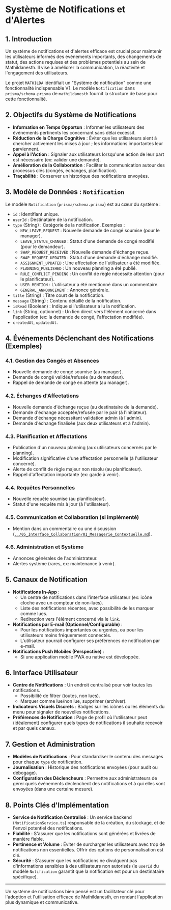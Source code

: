 # Système de Notifications et d'Alertes

## 1. Introduction

Un système de notifications et d'alertes efficace est crucial pour maintenir les utilisateurs informés des événements importants, des changements de statut, des actions requises et des problèmes potentiels au sein de Mathildanesth. Il vise à améliorer la communication, la réactivité et l'engagement des utilisateurs.

Le projet `MATHILDA` identifiait un "Système de notification" comme une fonctionnalité indispensable V1. Le modèle `Notification` dans `prisma/schema.prisma` de `mathildanesth` fournit la structure de base pour cette fonctionnalité.

## 2. Objectifs du Système de Notifications

- **Information en Temps Opportun** : Informer les utilisateurs des événements pertinents les concernant sans délai excessif.
- **Réduction de la Charge Cognitive** : Éviter que les utilisateurs aient à chercher activement les mises à jour ; les informations importantes leur parviennent.
- **Appel à l'Action** : Signaler aux utilisateurs lorsqu'une action de leur part est nécessaire (ex: valider une demande).
- **Amélioration de la Collaboration** : Faciliter la communication autour des processus clés (congés, échanges, planification).
- **Traçabilité** : Conserver un historique des notifications envoyées.

## 3. Modèle de Données : `Notification`

Le modèle `Notification` (`prisma/schema.prisma`) est au cœur du système :

- `id` : Identifiant unique.
- `userId` : Destinataire de la notification.
- `type` (String) : Catégorie de la notification. Exemples :
  - `NEW_LEAVE_REQUEST` : Nouvelle demande de congé soumise (pour le manager).
  - `LEAVE_STATUS_CHANGED` : Statut d'une demande de congé modifié (pour le demandeur).
  - `SWAP_REQUEST_RECEIVED` : Nouvelle demande d'échange reçue.
  - `SWAP_REQUEST_UPDATED` : Statut d'une demande d'échange modifié.
  - `ASSIGNMENT_UPDATED` : Une affectation de l'utilisateur a été modifiée.
  - `PLANNING_PUBLISHED` : Un nouveau planning a été publié.
  - `RULE_CONFLICT_PENDING` : Un conflit de règle nécessite attention (pour le planificateur).
  - `USER_MENTION` : L'utilisateur a été mentionné dans un commentaire.
  - `GENERAL_ANNOUNCEMENT` : Annonce générale.
- `title` (String) : Titre court de la notification.
- `message` (String) : Contenu détaillé de la notification.
- `isRead` (Boolean) : Indique si l'utilisateur a lu la notification.
- `link` (String, optionnel) : Un lien direct vers l'élément concerné dans l'application (ex: la demande de congé, l'affectation modifiée).
- `createdAt`, `updatedAt`.

## 4. Événements Déclenchant des Notifications (Exemples)

### 4.1. Gestion des Congés et Absences

- Nouvelle demande de congé soumise (au manager).
- Demande de congé validée/refusée (au demandeur).
- Rappel de demande de congé en attente (au manager).

### 4.2. Échanges d'Affectations

- Nouvelle demande d'échange reçue (au destinataire de la demande).
- Demande d'échange acceptée/refusée par le pair (à l'initiateur).
- Demande d'échange nécessitant validation admin (à l'admin).
- Demande d'échange finalisée (aux deux utilisateurs et à l'admin).

### 4.3. Planification et Affectations

- Publication d'un nouveau planning (aux utilisateurs concernés par le planning).
- Modification significative d'une affectation personnelle (à l'utilisateur concerné).
- Alerte de conflit de règle majeur non résolu (au planificateur).
- Rappel d'affectation importante (ex: garde à venir).

### 4.4. Requêtes Personnelles

- Nouvelle requête soumise (au planificateur).
- Statut d'une requête mis à jour (à l'utilisateur).

### 4.5. Communication et Collaboration (si implémenté)

- Mention dans un commentaire ou une discussion ([`../05_Interface_Collaboration/01_Messagerie_Contextuelle.md`](../../05_Interface_Collaboration/01_Messagerie_Contextuelle.md)).

### 4.6. Administration et Système

- Annonces générales de l'administrateur.
- Alertes système (rares, ex: maintenance à venir).

## 5. Canaux de Notification

- **Notifications In-App** :
  - Un centre de notifications dans l'interface utilisateur (ex: icône cloche avec un compteur de non-lues).
  - Liste des notifications récentes, avec possibilité de les marquer comme lues.
  - Redirection vers l'élément concerné via le `link`.
- **Notifications par E-mail (Optionnel/Configurable)** :
  - Pour les notifications importantes ou urgentes, ou pour les utilisateurs moins fréquemment connectés.
  - L'utilisateur pourrait configurer ses préférences de notification par e-mail.
- **Notifications Push Mobiles (Perspective)** :
  - Si une application mobile PWA ou native est développée.

## 6. Interface Utilisateur

- **Centre de Notifications** : Un endroit centralisé pour voir toutes les notifications.
  - Possibilité de filtrer (toutes, non lues).
  - Marquer comme lue/non lue, supprimer (archiver).
- **Indicateurs Visuels Discrets** : Badges sur les icônes ou les éléments du menu pour signaler de nouvelles notifications.
- **Préférences de Notification** : Page de profil où l'utilisateur peut (idéalement) configurer quels types de notifications il souhaite recevoir et par quels canaux.

## 7. Gestion et Administration

- **Modèles de Notifications** : Pour standardiser le contenu des messages pour chaque `type` de notification.
- **Journalisation** : Historique des notifications envoyées (pour audit ou débogage).
- **Configuration des Déclencheurs** : Permettre aux administrateurs de gérer quels événements déclenchent des notifications et à qui elles sont envoyées (dans une certaine mesure).

## 8. Points Clés d'Implémentation

- **Service de Notification Centralisé** : Un service backend (`NotificationService.ts`) responsable de la création, du stockage, et de l'envoi potentiel des notifications.
- **Fiabilité** : S'assurer que les notifications sont générées et livrées de manière fiable.
- **Pertinence et Volume** : Éviter de surcharger les utilisateurs avec trop de notifications non essentielles. Offrir des options de personnalisation est clé.
- **Sécurité** : S'assurer que les notifications ne divulguent pas d'informations sensibles à des utilisateurs non autorisés (le `userId` du modèle `Notification` garantit que la notification est pour un destinataire spécifique).

---

Un système de notifications bien pensé est un facilitateur clé pour l'adoption et l'utilisation efficace de Mathildanesth, en rendant l'application plus dynamique et communicative.

